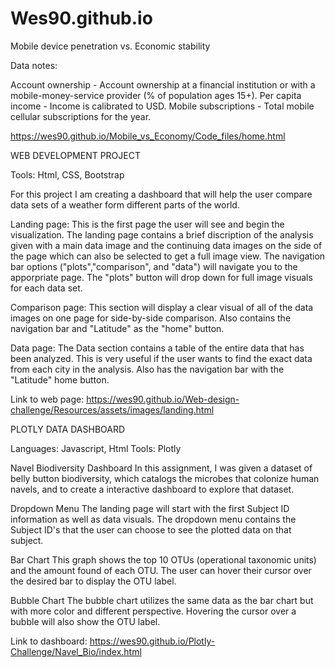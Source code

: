 # Wes90.github.io
Mobile device penetration vs. Economic stability

Data notes:

Account ownership - Account ownership at a financial institution or with a mobile-money-service provider (% of population ages 15+).
Per capita income - Income is calibrated to USD.
Mobile subscriptions - Total mobile cellular subscriptions for the year.

https://wes90.github.io/Mobile_vs_Economy/Code_files/home.html




WEB DEVELOPMENT PROJECT

Tools: Html, CSS, Bootstrap

For this project I am creating a dashboard that will help the user compare data sets of a weather form different parts of the world.

Landing page: This is the first page the user will see and begin the visualization. The landing page contains a brief discription of the analysis given with a main data image and the continuing data images on the side of the page which can also be selected to get a full image view. The navigation bar options ("plots","comparison", and "data") will navigate you to the apporpriate page. The "plots" button will drop down for full image visuals for each data set.

Comparison page: This section will display a clear visual of all of the data images on one page for side-by-side comparison. Also contains the navigation bar and "Latitude" as the "home" button.

Data page: The Data section contains a table of the entire data that has been analyzed. This is very useful if the user wants to find the exact data from each city in the analysis. Also has the navigation bar with the "Latitude" home button.

Link to web page: https://wes90.github.io/Web-design-challenge/Resources/assets/images/landing.html





PLOTLY DATA DASHBOARD

Languages: Javascript, Html Tools: Plotly

Navel Biodiversity Dashboard In this assignment, I was given a dataset of belly button biodiversity, which catalogs the microbes that colonize human navels, and to create a interactive dashboard to explore that dataset.

Dropdown Menu The landing page will start with the first Subject ID information as well as data visuals. The dropdown menu contains the Subject ID's that the user can choose to see the plotted data on that subject.

Bar Chart This graph shows the top 10 OTUs (operational taxonomic units) and the amount found of each OTU. The user can hover their cursor over the desired bar to display the OTU label.

Bubble Chart The bubble chart utilizes the same data as the bar chart but with more color and different perspective. Hovering the cursor over a bubble will also show the OTU label.

Link to dashboard: https://wes90.github.io/Plotly-Challenge/Navel_Bio/index.html


